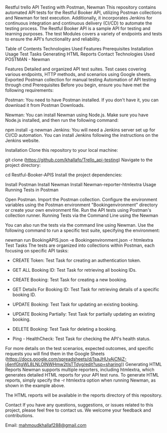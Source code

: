 Restful trello API Testing with Postman, Newman
This repository contains automated API tests for the Restful Booker API, utilizing Postman collections and Newman for test execution. Additionally, it incorporates Jenkins for continuous integration and continuous delivery (CI/CD) to automate the testing process. The Restful Booker API is a sample API for testing and learning purposes. The test Modules covers a variety of endpoints and tests to ensure the API's functionality and reliability.

Table of Contents
Technologies Used
Features
Prerequisites
Installation
Usage
Test Tasks
Generating HTML Reports
Contact
Technologies Used
POSTMAN - Newman

Features
Detailed and organized API test suites.
Test cases covering various endpoints, HTTP methods, and scenarios using Google sheets.
Exported Postman collection for manual testing 
Automation of API testing through cmd 
Prerequisites
Before you begin, ensure you have met the following requirements:

Postman: You need to have Postman installed. If you don't have it, you can download it from Postman Downloads.

Newman: You can install Newman using Node.js. Make sure you have Node.js installed, and then run the following command:

npm install -g newman
Jenkins: You will need a Jenkins server set up for CI/CD automation. You can install Jenkins following the instructions on the Jenkins website.

Installation
Clone this repository to your local machine:

git clone (https://github.com/khallafo/Trello_api-testing)
Navigate to the project directory:

cd Restful-Booker-APIS
Install the project dependencies:

Install Postman
Install Newman
Install Newman-reporter-htmlextra
Usage
Running Tests in Postman

Open Postman.
Import the Postman collection.
Configure the environment variables using the Postman environment "Bookingenvironment" directory or create your own environment file.
Run the API tests using Postman's collection runner.
Running Tests via the Command Line using the Newman

You can also run the tests via the command line using Newman. Use the following command to run a specific test suite, specifying the environment:

newman run BookingAPIS.json -e Bookingenvironment.json -r htmlextra
Test Tasks
The tests are organized into collections within Postman, each focusing on specific API tasks:

- CREATE Token: Test Task for creating an authentication token.

- GET ALL Booking ID: Test Task for retrieving all booking IDs.

- CREATE Booking: Test Task for creating a new booking.

- GET Details For Booking ID: Test Task for retrieving details of a specific booking ID.

- UPDATE Booking: Test Task for updating an existing booking.

- UPDATE Booking Partially: Test Task for partially updating an existing booking.

- DELETE Booking: Test Task for deleting a booking.

- Ping - HealthCheck: Test Task for checking the API's health status.

For more details on the test scenarios, expected outcomes, and specific requests you will find them in the Google Sheets (https://docs.google.com/spreadsheets/d/1saJHUvAjCNjZ-i4enfGtgWL8LNLOINWHmw2tIsTTdyg/edit?usp=sharing))
Generating HTML Reports
Newman supports multiple reporters, including htmlextra, which generates detailed HTML reports for your API test runs. To generate HTML reports, simply specify the -r htmlextra option when running Newman, as shown in the example above.

The HTML reports will be available in the reports directory of this repository.

Contact
If you have any questions, suggestions, or issues related to this project, please feel free to contact us. We welcome your feedback and contributions.

Email: mahmoudkhallaf288@gmail.com
